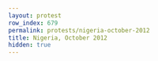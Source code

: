 ```yaml
---
layout: protest
row_index: 679
permalink: protests/nigeria-october-2012
title: Nigeria, October 2012
hidden: true
---
```

